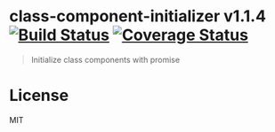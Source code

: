 # class-component-initializer v1.1.4 [![Build Status](https://travis-ci.org/kt3k/class-component-initializer.svg?branch=master)](https://travis-ci.org/kt3k/class-component-initializer) [![Coverage Status](https://coveralls.io/repos/kt3k/class-component-initializer/badge.svg?branch=master)](https://coveralls.io/r/kt3k/class-component-initializer?branch=master)

> Initialize class components with promise

# License

MIT
